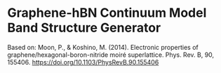 # Graphene-hBN Continuum Model Band Structure Generator
 
Based on: Moon, P., & Koshino, M. (2014).
Electronic properties of graphene/hexagonal-boron-nitride moiré superlattice.
Phys. Rev. B, 90, 155406. https://doi.org/10.1103/PhysRevB.90.155406
